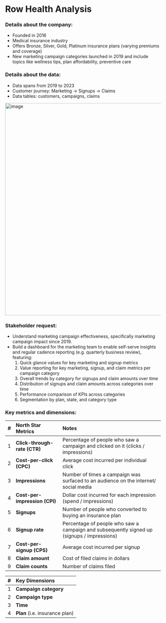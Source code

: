 # Row Health Analysis

### Details about the company:
- Founded in 2016
- Medical insurance industry
- Offers Bronze, Silver, Gold, Platinum insurance plans (varying premiums and coverage)
- New marketing campaign categories launched in 2019 and include topics like wellness tips, plan affordability, preventive care

### Details about the data: 
- Data spans from 2019 to 2023
- Customer journey: Marketing -> Signups -> Claims
- Data tables: customers, campaigns, claims
<img width="744" height="684" alt="image" src="https://github.com/user-attachments/assets/2cf536a4-884a-4639-95b1-3a7201e1061d" />


### Stakeholder request:
- Understand marketing campaign effectiveness, specifically marketing campaign impact since 2019.
- Build a dashboard for the marketing team to enable self-serve insights and regular cadence reporting (e.g. quarterly business review), featuring:
    1. Quick glance values for key marketing and signup metrics
    2. Value reporting for key marketing, signup, and claim metrics per campaign category
    3. Overall trends by category for signups and claim amounts over time
    4. Distribution of signups and claim amounts across categories over time
    5. Performance comparison of KPIs across categories
    6. Segmentation by plan, state, and category type

### Key metrics and dimensions:
| #  | **North Star Metrics**        | Notes                                                                                         |
|----| :-----------------------------| :---------------------------------------------------------------------------------------------|
| 1  | **Click-through-rate (CTR)**  | Percentage of people who saw a campaign and clicked on it (clicks / impressions)              |
| 2  | **Cost-per-click (CPC)**      | Average cost incurred per individual click                                                    |
| 3  | **Impressions**               | Number of times a campaign was surfaced to an audience on the internet/ social media          |
| 4  | **Cost-per-impression (CPI)** | Dollar cost incurred for each impression (spend / impressions)                                |
| 5  | **Signups**                   | Number of people who converted to buying an insurance plan                                    |
| 6  | **Signup rate**               | Percentage of people who saw a campaign and subsequently signed up (signups / impressions)    |
| 7  | **Cost-per-signup (CPS)**     | Average cost incurred per signup                                                              |
| 8  | **Claim amount**              | Cost of filed claims in dollars                                                               |
| 9  | **Claim counts**              | Number of claims filed                                                                        |


| #  | **Key Dimensions**              |
|----| :-------------------------------|
| 1  | **Campaign category**           |
| 2  | **Campaign type**               |
| 3  | **Time**                        |
| 4  | **Plan** (i.e. insurance plan)  |

 


